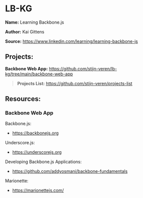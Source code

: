 # LB-KG

**Name:** Learning Backbone.js

**Author:** Kai Gittens

**Source:** https://www.linkedin.com/learning/learning-backbone-js

## Projects:

**Backbone Web App:** https://github.com/stijn-veren/lb-kg/tree/main/backbone-web-app

> **Projects List:** https://github.com/stijn-veren/projects-list

## Resources:

### Backbone Web App

Backbone.js:

- https://backbonejs.org

Underscore.js:

- https://underscorejs.org

Developing Backbone.js Applications:

- https://github.com/addyosmani/backbone-fundamentals

Marionette:

- https://marionettejs.com/

